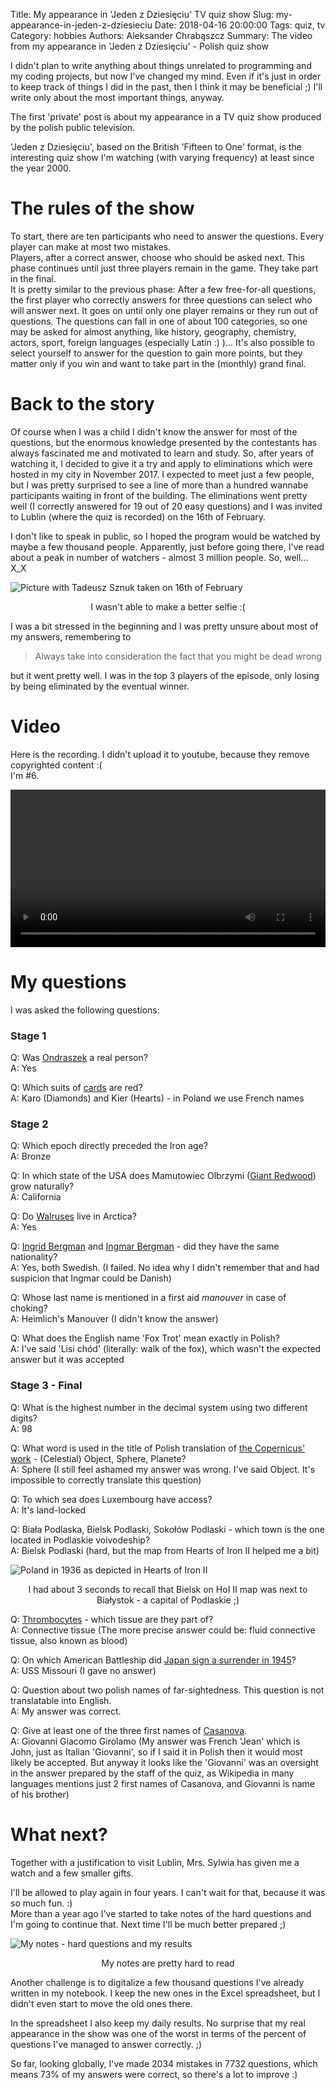 Title: My appearance in 'Jeden z Dziesięciu' TV quiz show
Slug: my-appearance-in-jeden-z-dziesieciu
Date: 2018-04-16 20:00:00
Tags: quiz, tv
Category: hobbies
Authors: Aleksander Chrabąszcz
Summary: The video from my appearance in 'Jeden z Dziesięciu' - Polish quiz show

I didn't plan to write anything about things unrelated to programming and my coding projects, but now I've changed my mind. Even if it's just in order to keep track of things I did in the past, then I think it may be beneficial ;) I'll write only about the most important things, anyway.

The first 'private' post is about my appearance in a TV quiz show produced by the polish public television.

'Jeden z Dziesięciu', based on the British 'Fifteen to One' format, is the interesting quiz show I'm watching (with varying frequency) at least since the year 2000.

# The rules of the show

To start, there are ten participants who need to answer the questions. Every player can make at most two mistakes.  
Players, after a correct answer, choose who should be asked next. This phase continues until just three players remain in the game. They take part in the final.  
It is pretty similar to the previous phase: After a few free-for-all questions, the first player who correctly answers for three questions can select who will answer next. It goes on until only one player remains or they run out of questions. The questions can fall in one of about 100 categories, so one may be asked for almost anything, like history, geography, chemistry, actors, sport, foreign languages (especially Latin :) )... It's also possible to select yourself to answer for the question to gain more points, but they matter only if you win and want to take part in the (monthly) grand final.

# Back to the story

Of course when I was a child I didn't know the answer for most of the questions, but the enormous knowledge presented by the contestants has always fascinated me and motivated to learn and study. So, after years of watching it, I decided to give it a try and apply to eliminations which were hosted in my city in November 2017. I expected to meet just a few people, but I was pretty surprised to see a line of more than a hundred wannabe participants waiting in front of the building. The eliminations went pretty well (I correctly answered for 19 out of 20 easy questions) and I was invited to Lublin (where the quiz is recorded) on the 16th of February.

I don't like to speak in public, so I hoped the program would be watched by maybe a few thousand people. Apparently, just before going there, I've read about a peak in number of watchers - almost 3 million people. So, well... X_X

![Picture with Tadeusz Sznuk taken on 16th of February](/images/jeden-z-dziesieciu/alchrabas-and-tadeusz.jpg)
<p style="text-align:center">I wasn't able to make a better selfie :(</p>

I was a bit stressed in the beginning and I was pretty unsure about most of my answers, remembering to

> Always take into consideration the fact that you might be dead wrong

but it went pretty well. I was in the top 3 players of the episode, only losing by being eliminated by the eventual winner.

# Video

Here is the recording. I didn't upload it to youtube, because they remove copyrighted content :(  
I'm #6.

<video controls="controls" src="/images/jeden-z-dziesieciu/recording.ogg" width="100%">
Your browser doesn't support HTML5 video player
</video>

<p></p>

# My questions

I was asked the following questions:

### Stage 1
Q: Was [Ondraszek](https://pl.wikipedia.org/wiki/Ondraszek) a real person?  
A: Yes

Q: Which suits of [cards](https://en.wikipedia.org/wiki/Playing_card#French_suits) are red?  
A: Karo (Diamonds) and Kier (Hearts) - in Poland we use French names

### Stage 2
Q: Which epoch directly preceded the Iron age?  
A: Bronze

Q: In which state of the USA does Mamutowiec Olbrzymi ([Giant Redwood](https://en.wikipedia.org/wiki/Sequoiadendron_giganteum)) grow naturally?  
A: California

Q: Do [Walruses](https://en.wikipedia.org/wiki/Walrus) live in Arctica?  
A: Yes

Q: [Ingrid Bergman](https://en.wikipedia.org/wiki/Ingrid_Bergman) and [Ingmar Bergman](https://en.wikipedia.org/wiki/Ingmar_Bergman) - did they have the same nationality?  
A: Yes, both Swedish. (I failed. No idea why I didn't remember that and had suspicion that Ingmar could be Danish)

Q: Whose last name is mentioned in a first aid <i>manouver</i> in case of choking?  
A: Heimlich's Manouver (I didn't know the answer)

Q: What does the English name 'Fox Trot' mean exactly in Polish?  
A: I've said 'Lisi chód' (literally: walk of the fox), which wasn't the expected answer but it was accepted

### Stage 3 - Final

Q: What is the highest number in the decimal system using two different digits?  
A: 98

Q: What word is used in the title of Polish translation of [the Copernicus' work](https://pl.wikipedia.org/wiki/De_revolutionibus_orbium_coelestium) - (Celestial) Object, Sphere, Planete?  
A: Sphere (I still feel ashamed my answer was wrong. I've said Object. It's impossible to correctly translate this question)

Q: To which sea does Luxembourg have access?  
A: It's land-locked

Q: Biała Podlaska, Bielsk Podlaski, Sokołów Podlaski - which town is the one located in Podlaskie voivodeship?  
A: Bielsk Podlaski (hard, but the map from Hearts of Iron II helped me a bit)

![Poland in 1936 as depicted in Hearts of Iron II](/images/jeden-z-dziesieciu/bielsk.png)
<p style="text-align:center">I had about 3 seconds to recall that Bielsk on HoI II map  
was next to Białystok - a capital of Podlaskie ;)</p>

Q: [Thrombocytes](https://en.wikipedia.org/wiki/Platelet) - which tissue are they part of?  
A: Connective tissue (The more precise answer could be: fluid connective tissue, also known as blood)

Q: On which American Battleship did [Japan sign a surrender in 1945](https://en.wikipedia.org/wiki/Surrender_of_Japan)?  
A: USS Missouri (I gave no answer)

Q: Question about two polish names of far-sightedness. This question is not translatable into English.  
A: My answer was correct.

Q: Give at least one of the three first names of [Casanova](https://en.wikipedia.org/wiki/Giacomo_Casanova).  
A: Giovanni Giacomo Girolamo (My answer was French 'Jean' which is John, just as Italian 'Giovanni', so if I said it in Polish then it would most likely be accepted. But anyway it looks like the 'Giovanni' was an oversight in the answer prepared by the staff of the quiz, as Wikipedia in many languages mentions just 2 first names of Casanova, and Giovanni is name of his brother)

# What next?

Together with a justification to visit Lublin, Mrs. Sylwia has given me a watch and a few smaller gifts.

I'll be allowed to play again in four years. I can't wait for that, because it was so much fun. :)  
More than a year ago I've started to take notes of the hard questions and I'm going to continue that. Next time I'll be much better prepared ;)

![My notes - hard questions and my results](/images/jeden-z-dziesieciu/my-notes.png)
<p style="text-align:center">My notes are pretty hard to read</p>

Another challenge is to digitalize a few thousand questions I've already written in my notebook. I keep the new ones in the Excel spreadsheet, but I didn't even start to move the old ones there.

In the spreadsheet I also keep my daily results. No surprise that my real appearance in the show was one of the worst in terms of the percent of questions I've managed to answer correctly. ;)

So far, looking globally, I've made 2034 mistakes in 7732 questions, which means 73% of my answers were correct, so there's a lot to improve :)
